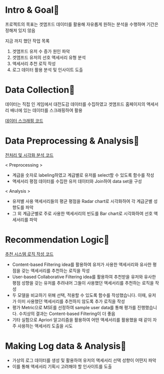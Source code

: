# Intro & Goal📌

프로젝트의 목표는 겟앰프드 데이터를 활용해 자유롭게 원하는 분석을 수행하며 기간은 정해져 있지 않음

지금 까지 했던 작업 목록
1. 겟앰프드 유저 수 증가 원인 파악
2. 겟앰프드 유저의 선호 액세서리 유형 분석
3. 액세서리 추천 로직 작성
4. 로그 데이터 활용 분석 및 인사이트 도출  

# Data Collection📌
  
데이터는 직접 인 게임에서 대전도감 데이터를 수집하였고 겟앰프드 홈페이지의 액세서리 배너에 있는 데이터를 스크래핑하여 활용  
  
[데이터 스크래핑 코드](https://github.com/kimjaehyeonC/Getamped/blob/main/getamped_scraping.ipynb)
  
# Data Preprocessing & Analysis📌
  
[전처리 및 시각화 분석 코드](https://github.com/kimjaehyeonC/Getamped/blob/main/getamped_anlysis.ipynb)
  
< Preprocessing >  
  
- 계급을 숫자로 labeling하였고 계급별로 유저를 select할 수 있도록 함수를 작성
- 액세서리 평점 데이터를 수집한 유저 데이터와 Join하여 data set을 구성
  
< Analysis >  
  
- 유저별 사용 액세서리들의 평균 평점을 Radar chart로 시각화하여 각 계급군별 성향도를 파악
- 그 외 계급군별로 주로 사용한 액세서리의 빈도를 Bar chart로 시각화하여 선호 액세서리를 파악
  
# Recommendation Logic📌
  
[추천 시스템 로직 작성 코드](https://github.com/kimjaehyeonC/Getamped/blob/main/getampled_recommendation.ipynb)
  
- Content-based Filtering idea를 활용하여 유저가 사용한 액세서리와 유사한 평점을 갖는 액세서리를 추천하는 로직을 작성
- User-based Collaborative Filtering idea를 활용하여 추천받을 유저와 유사한 평점 성향을 갖는 유저를 추려내어 그들이 사용했던 액세서리를 추천하는 로직을 작성
- 두 모델을 비교하기 위해 선택, 적용할 수 있도록 함수를 작성했습니다. 이때, 유저가 이미 사용했던 액세서리를 추천하지 않도록 추가 로직을 작성
- 평가 Metric으로 MSE를 선정하여 sample user data를 통해 평가를 진행했습니다. 수치상의 결과는 Content-based Filtering이 더 좋음
- 기타 실험으로 Apriori 알고리즘을 활용하여 어떤 액세서리를 활용했을 때 같이 자주 사용하는 액세서리 도출을 시도
  
# Making Log data & Analysis📌

- 가상의 로그 데이터를 생성 및 활용하여 유저의 액세서리 선택 성향이 어떤지 파악
- 이를 통해 액세서리 기획시 고려해야 할 인사이트를 도출
